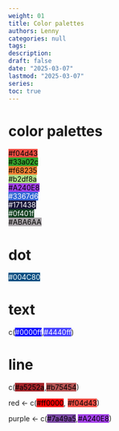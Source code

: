 ```yaml
---
weight: 01
title: Color palettes
authors: Lenny
categories: null
tags: 
description: 
draft: false
date: "2025-03-07"
lastmod: "2025-03-07"
series:
toc: true
---
```



<!--more-->

# color palettes
 
<mark style = "background-color: #f04d43">#f04d43</mark>  
<mark style = "background-color: #33a02c">#33a02c</mark>  
<mark style = "background-color: #f68235">#f68235</mark>  
<mark style = "background-color: #b2df8a">#b2df8a</mark>  
<mark style = "background-color: #A240E8">#A240E8</mark>  
<mark style = "background-color: #3367d6; color: white">#3367d6</mark>  
<mark style = "background-color: #171438; color: white">#171438</mark>  
<mark style = "background-color: #0f401f; color: white">#0f401f</mark>  
<mark style = "background-color: #ABA6AA">#ABA6AA</mark>
 
# dot
<mark style = "background-color: #004C80; color: white">#004C80</mark>
 
# text
c(<mark style = "background-color: #0000ff; color: white">#0000ff</mark>,<mark style = "background-color: #4440ff; color: white">#4440ff</mark>)
 
# line
c(<mark style = "background-color: #a5252a">#a5252a</mark>,<mark style = "background-color: #b75454">#b75454</mark>)  
 
red <- c(<mark style = "background-color: #ff0000">#ff0000</mark>, <mark style = "background-color: #f04d43">#f04d43</mark>)
 
purple <- c(<mark style = "background-color: #7a49a5">#7a49a5</mark>,<mark style = "background-color: #A240E8">#A240E8</mark>)

